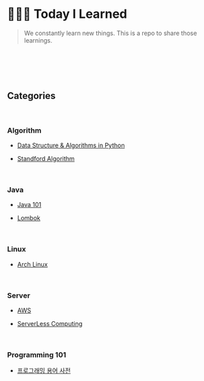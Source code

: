 # 👩🏻‍💻 Today I Learned



> We constantly learn new things. This is a repo to share those learnings.



<br/>

<br/><br/>

## Categories

<br/>

### Algorithm

- [Data Structure & Algorithms in Python](/Algorithm/Data_Structure&Algorithms_in_Python)

- [Standford Algorithm](/Algorithm/Stanford_Algorithm)

<br/>

### Java

- [Java 101](/Java/Java101)

- [Lombok](/Java/Lombok.md)

<br>

### Linux

- [Arch Linux](/Linux/Arch_Linux)

<br>

### Server

- [AWS](/Server/AWS)

- [ServerLess Computing](/Server/ServerLess_Computing)

<br>

### Programming 101

- [프로그래밍 용어 사전](/Programming101/프로그래밍_용어_사전.md)
